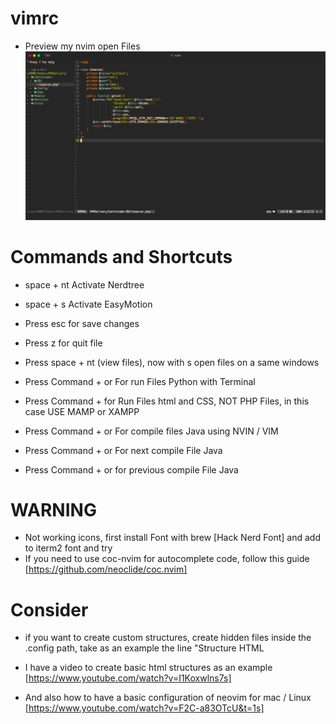 # vimrc
+ Preview my nvim open Files 
![](Screen%20Shot%202020-11-15%20at%2020.06.55.png)

# Commands and Shortcuts

+ space + nt Activate Nerdtree
+ space + s Activate EasyMotion

+ Press esc for save changes
+ Press z for quit file

+ Press space + nt (view files), now with s open files on a same windows
+ Press Command + <F5> or <F5> For run Files Python with Terminal
+ Press Command + <F3> for Run Files html and CSS, NOT PHP Files, in this case USE MAMP or XAMPP
+ Press Command + <F9> or <F9> For compile files Java using NVIN / VIM
+ Press Command + <F10> or <F10> For next compile File Java
+ Press Command + <F11> or <F11> for previous compile File Java

# WARNING
+ Not working icons, first install Font with brew [Hack Nerd Font] and add to iterm2 font and try
+ If you need to use coc-nvim for autocomplete code, follow this guide [https://github.com/neoclide/coc.nvim] 

# Consider
+ if you want to create custom structures, create hidden files inside the .config path, take as an example the line 
"Structure HTML 

+ I have a video to create basic html structures as an example 
[https://www.youtube.com/watch?v=I1Koxwlns7s]

+ And also how to have a basic configuration of neovim for mac / Linux
[https://www.youtube.com/watch?v=F2C-a83OTcU&t=1s]
 
